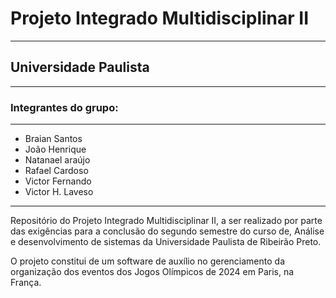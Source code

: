 # Projeto Integrado Multidisciplinar II

---

## Universidade Paulista

---

### Integrantes do grupo:

---

- Braian Santos
- João Henrique
- Natanael araújo
- Rafael Cardoso
- Victor Fernando
- Victor H. Laveso

---

Repositório do Projeto Integrado Multidisciplinar II, a ser realizado por parte das exigências para a conclusão do segundo semestre do curso de, Análise e desenvolvimento de sistemas da Universidade Paulista de Ribeirão Preto. 

O projeto constitui de um software de auxílio no gerenciamento da organização dos eventos dos Jogos Olímpicos de 2024 em Paris, na França.

